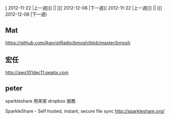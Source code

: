 [ 2012-11-22 |上一週]]] || [[[ 2012-12-06 |下一週]( 2012-11-22 |上一週]]] || [[[ 2012-12-06 |下一週)


## Mat

<https://github.com/AgoristRadio/bmosh/blob/master/bmosh>


## 宏任

<http://aws101dec11.peatix.com>

## peter

sparkleshare 用來架 dropbox 服務

SparkleShare - Self hosted, instant, secure file sync
<http://sparkleshare.org/>